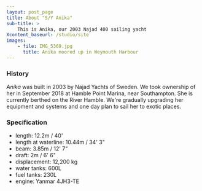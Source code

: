 ```yaml
---
layout: post_page
title: About "S/Y Anika"
sub-title: >
    This is Anika, our 2003 Najad 400 sailing yacht  
Xcontent_baseurl: /studio/site
images: 
    - file: IMG_5369.jpg
      title: Anika moored up in Weymouth Harbour
---
```

### History
_Anika_ was built in 2003 by Najad Yachts of Sweden. We took ownership of her in September 2018 at Hamble Point Marina, near Southampton.  She is currently berthed on the River Hamble. We're gradually upgrading her equipment and systems and one day plan to sail her to exotic places.

### Specification
* length: 12.2m / 40' 
* length at waterline: 10.44m / 34' 3"
* beam: 3.85m / 12' 7"
* draft: 2m / 6' 6"
* displacement: 12,200 kg
* water tanks: 600L
* fuel tanks: 230L
* engine: Yanmar 4JH3-TE


